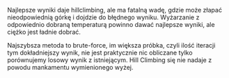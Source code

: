 Najlepsze wyniki daje hillclimbing, ale ma fatalną wadę, gdzie może złapać nieodpowiednią górkę i dojdzie do błędnego wyniku. Wyżarzanie z odpowiednio dobraną temperaturą powinno dawać najlepsze wyniki, ale ciężko jest ładnie dobrać.

Najszybsza metoda to brute-force, im większa próbka, czyli ilość iteracji tym dokładniejszy wynik, nie jest praktycznie nic obliczane tylko porównujemy losowy wynik z istniejącym. Hill Climbing się nie nadaje z powodu mankamentu wymienionego wyżej.
